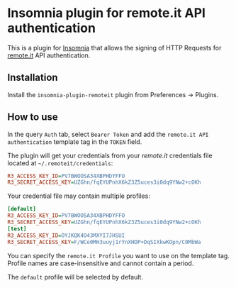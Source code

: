 # Insomnia plugin for remote.it API authentication

This is a plugin for [Insomnia](https://insomnia.rest/) that allows the signing of HTTP Requests for [remote.it](https://remote.it/) API authentication.

##  Installation

Install the `insomnia-plugin-remoteit` plugin from Preferences -> Plugins.

##  How to use

In the query `Auth` tab, select `Bearer Token` and add the `remote.it API authentication`
template tag in the `TOKEN` field. 

The plugin will get your credentials from your _remote.it_ credentials file located at
`~/.remoteit/credentials`:

```ini
R3_ACCESS_KEY_ID=PV7BWOOSA34XBPHDYFFO
R3_SECRET_ACCESS_KEY=UZGhn/fqEYUPnhX6kZ3Z5uces3i0dq9YNw2+cOKh
```

Your credential file may contain multiple profiles:

```ini
[default]
R3_ACCESS_KEY_ID=PV7BWOOSA34XBPHDYFFO
R3_SECRET_ACCESS_KEY=UZGhn/fqEYUPnhX6kZ3Z5uces3i0dq9YNw2+cOKh
[test]
R3_ACCESS_KEY_ID=OYJKQK4O43MXYI7JHSUI
R3_SECRET_ACCESS_KEY=F/WCo0MH3uuyj1rYnXHDP+DqSIXkwKOpn/C0MbWa
```

You can specify the `remote.it Profile` you want to use on the template tag. Profile names
are case-insensitive and cannot contain a period.
 
The `default` profile will be selected by default. 
